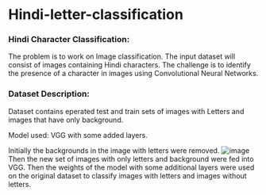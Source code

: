 # Hindi-letter-classification

### Hindi Character Classification:
  The problem is to work on Image classification. The input dataset will consist of images containing Hindi characters. The challenge is to identify the presence of a character in images using Convolutional Neural Networks.
  
### Dataset Description:
Dataset contains eperated test and train sets of images with Letters and images that have only background. 

Model used:  VGG with some added layers.

Initially the backgrounds in the image with letters were removed.
![image](https://user-images.githubusercontent.com/59824729/135139673-7504ace8-13e0-4589-a127-e161b018a93b.png)
Then the new set of images with only letters and background were fed into VGG. Then the weights of the model with some additional layers were used on the original dataset to classify images with letters and images without letters.


  

  
